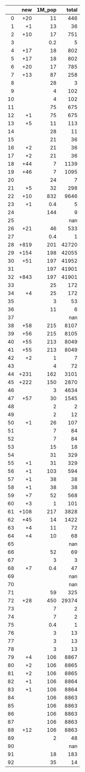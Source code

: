 |    |   new |   1M_pop |   total |
|---:|------:|---------:|--------:|
|  0 |   +20 |     11   |     446 |
|  1 |    +1 |     13   |      36 |
|  2 |   +10 |     17   |     751 |
|  3 |       |      0.2 |       5 |
|  4 |   +17 |     18   |     802 |
|  5 |   +17 |     18   |     802 |
|  6 |   +20 |     17   |     785 |
|  7 |   +13 |     87   |     258 |
|  8 |       |     28   |       3 |
|  9 |       |      4   |     102 |
| 10 |       |      4   |     102 |
| 11 |       |     75   |     675 |
| 12 |    +1 |     75   |     675 |
| 13 |    +5 |     11   |     113 |
| 14 |       |     28   |      11 |
| 15 |       |     21   |      36 |
| 16 |    +2 |     21   |      36 |
| 17 |    +2 |     21   |      36 |
| 18 |   +44 |      7   |    1139 |
| 19 |   +46 |      7   |    1095 |
| 20 |       |     24   |       7 |
| 21 |    +5 |     32   |     298 |
| 22 |   +10 |    832   |    9646 |
| 23 |    +1 |      0.4 |       5 |
| 24 |       |    144   |       9 |
| 25 |       |          |     nan |
| 26 |   +21 |     46   |     533 |
| 27 |       |      0.4 |       1 |
| 28 |  +819 |    201   |   42720 |
| 29 |  +154 |    198   |   42055 |
| 30 |   +51 |    197   |   41952 |
| 31 |       |    197   |   41901 |
| 32 |  +843 |    197   |   41901 |
| 33 |       |     25   |     172 |
| 34 |    +4 |     25   |     172 |
| 35 |       |      3   |      53 |
| 36 |       |     11   |       6 |
| 37 |       |          |     nan |
| 38 |   +58 |    215   |    8107 |
| 39 |   +56 |    215   |    8105 |
| 40 |   +55 |    213   |    8049 |
| 41 |   +55 |    213   |    8049 |
| 42 |    +2 |      1   |       7 |
| 43 |       |      4   |      72 |
| 44 |  +231 |    162   |    3101 |
| 45 |  +222 |    150   |    2870 |
| 46 |       |      3   |    4634 |
| 47 |   +57 |     30   |    1545 |
| 48 |       |      2   |       2 |
| 49 |       |      2   |      12 |
| 50 |    +1 |     26   |     107 |
| 51 |       |      7   |      84 |
| 52 |       |      7   |      84 |
| 53 |       |     15   |      18 |
| 54 |       |     31   |     329 |
| 55 |    +1 |     31   |     329 |
| 56 |    +1 |    103   |     594 |
| 57 |    +1 |     38   |      38 |
| 58 |    +1 |     38   |      38 |
| 59 |    +7 |     52   |     568 |
| 60 |    +3 |      1   |     101 |
| 61 |  +108 |    217   |    3828 |
| 62 |   +45 |     14   |    1422 |
| 63 |    +4 |     11   |      72 |
| 64 |    +4 |     10   |      68 |
| 65 |       |          |     nan |
| 66 |       |     52   |      69 |
| 67 |       |      3   |       3 |
| 68 |    +7 |      0.4 |      47 |
| 69 |       |          |     nan |
| 70 |       |          |     nan |
| 71 |       |     59   |     325 |
| 72 |   +28 |    450   |   29374 |
| 73 |       |      7   |       2 |
| 74 |       |      7   |       2 |
| 75 |       |      0.4 |       1 |
| 76 |       |      3   |      13 |
| 77 |       |      3   |      13 |
| 78 |       |      3   |      13 |
| 79 |    +4 |    106   |    8867 |
| 80 |    +2 |    106   |    8865 |
| 81 |    +2 |    106   |    8865 |
| 82 |    +1 |    106   |    8864 |
| 83 |    +1 |    106   |    8864 |
| 84 |       |    106   |    8863 |
| 85 |       |    106   |    8863 |
| 86 |       |    106   |    8863 |
| 87 |       |    106   |    8863 |
| 88 |   +12 |    106   |    8863 |
| 89 |       |      2   |      48 |
| 90 |       |          |     nan |
| 91 |       |     18   |     183 |
| 92 |       |     35   |      14 |